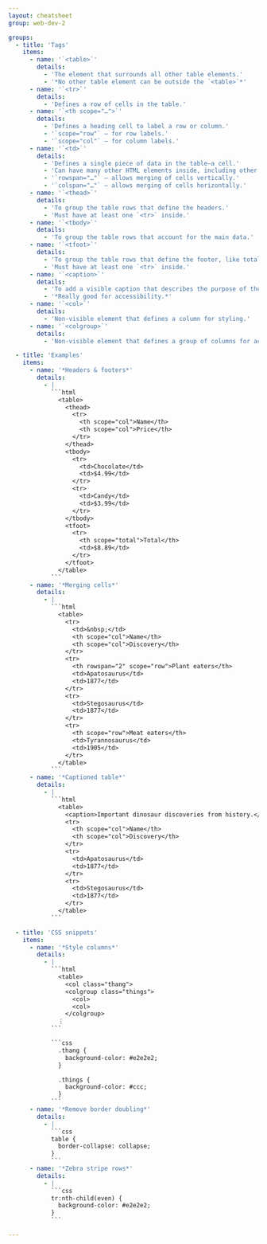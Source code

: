 ```yaml
---
layout: cheatsheet
group: web-dev-2

groups:
  - title: 'Tags'
    items:
      - name: '`<table>`'
        details:
          - 'The element that surrounds all other table elements.'
          - '*No other table element can be outside the `<table>`*'
      - name: '`<tr>`'
        details:
          - 'Defines a row of cells in the table.'
      - name: '`<th scope="…">`'
        details:
          - 'Defines a heading cell to label a row or column.'
          - '`scope="row"` — for row labels.'
          - '`scope="col"` — for column labels.'
      - name: '`<td>`'
        details:
          - 'Defines a single piece of data in the table—a cell.'
          - 'Can have many other HTML elements inside, including other tables.'
          - '`rowspan="…"` — allows merging of cells vertically.'
          - '`colspan="…"` — allows merging of cells horizontally.'
      - name: '`<thead>`'
        details:
          - 'To group the table rows that define the headers.'
          - 'Must have at least one `<tr>` inside.'
      - name: '`<tbody>`'
        details:
          - 'To group the table rows that account for the main data.'
      - name: '`<tfoot>`'
        details:
          - 'To group the table rows that define the footer, like totals.'
          - 'Must have at least one `<tr>` inside.'
      - name: '`<caption>`'
        details:
          - 'To add a visible caption that describes the purpose of the table.'
          - '*Really good for accessibility.*'
      - name: '`<col>`'
        details:
          - 'Non-visible element that defines a column for styling.'
      - name: '`<colgroup>`'
        details:
          - 'Non-visible element that defines a group of columns for accessibility and styling.'

  - title: 'Examples'
    items:
      - name: '*Headers & footers*'
        details:
          - |
            ```html
              <table>
                <thead>
                  <tr>
                    <th scope="col">Name</th>
                    <th scope="col">Price</th>
                  </tr>
                </thead>
                <tbody>
                  <tr>
                    <td>Chocolate</td>
                    <td>$4.99</td>
                  </tr>
                  <tr>
                    <td>Candy</td>
                    <td>$3.99</td>
                  </tr>
                </tbody>
                <tfoot>
                  <tr>
                    <th scope="total">Total</th>
                    <td>$8.89</td>
                  </tr>
                </tfoot>
              </table>
            ```
      - name: '*Merging cells*'
        details:
          - |
            ```html
              <table>
                <tr>
                  <td>&nbsp;</td>
                  <th scope="col">Name</th>
                  <th scope="col">Discovery</th>
                </tr>
                <tr>
                  <th rowspan="2" scope="row">Plant eaters</th>
                  <td>Apatosaurus</td>
                  <td>1877</td>
                </tr>
                <tr>
                  <td>Stegosaurus</td>
                  <td>1877</td>
                </tr>
                <tr>
                  <th scope="row">Meat eaters</th>
                  <td>Tyrannosaurus</td>
                  <td>1905</td>
                </tr>
              </table>
            ```
      - name: '*Captioned table*'
        details:
          - |
            ```html
              <table>
                <caption>Important dinosaur discoveries from history.</caption>
                <tr>
                  <th scope="col">Name</th>
                  <th scope="col">Discovery</th>
                </tr>
                <tr>
                  <td>Apatosaurus</td>
                  <td>1877</td>
                </tr>
                <tr>
                  <td>Stegosaurus</td>
                  <td>1877</td>
                </tr>
              </table>
            ```

  - title: 'CSS snippets'
    items:
      - name: '*Style columns*'
        details:
          - |
            ```html
              <table>
                <col class="thang">
                <colgroup class="things">
                  <col>
                  <col>
                </colgroup>
              ⋮
            ```

            ```css
              .thang {
                background-color: #e2e2e2;
              }

              .things {
                background-color: #ccc;
              }
            ```
      - name: '*Remove border doubling*'
        details:
          - |
            ```css
            table {
              border-collapse: collapse;
            }
            ```
      - name: '*Zebra stripe rows*'
        details:
          - |
            ```css
            tr:nth-child(even) {
              background-color: #e2e2e2;
            }
            ```

---
```

